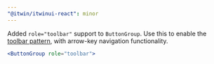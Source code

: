 ```yaml
---
"@itwin/itwinui-react": minor
---
```


Added `role="toolbar"` support to `ButtonGroup`. Use this to enable the [toolbar pattern](https://www.w3.org/WAI/ARIA/apg/patterns/toolbar/), with arrow-key navigation functionality.

```jsx
<ButtonGroup role="toolbar">
```
